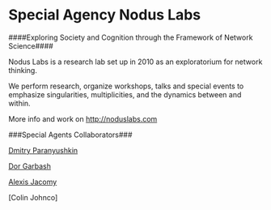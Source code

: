 Special Agency Nodus Labs
=============

####Exploring Society and Cognition through the Framework of Network Science####

Nodus Labs is a research lab set up in 2010 as an exploratorium for network thinking.

We perform research, organize workshops, talks and special events to emphasize singularities, multiplicities, and the dynamics between and within.

More info and work on http://noduslabs.com

###Special Agents Collaborators###

[Dmitry Paranyushkin]

[Dor Garbash]

[Alexis Jacomy]

[Colin Johnco]


[Dmitry Paranyushkin]:(http://deemeetree.com)

[Dor Garbash]:(http://rhizi.org)

[Alexis Jacomy]:(http://jcml.io)

[Alexis Jacomy]:(http://colinjohnco.com)

